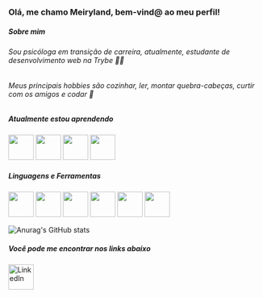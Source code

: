 ### Olá, me chamo Meiryland, bem-vind@ ao meu perfil!


##### Sobre mim

###### Sou psicóloga em transição de carreira, atualmente, estudante de desenvolvimento web na Trybe 👩‍💻
###### Meus principais hobbies são cozinhar, ler, montar quebra-cabeças, curtir com os amigos e codar 🤍


##### Atualmente estou aprendendo

<img src="https://cdn.jsdelivr.net/gh/devicons/devicon/icons/nodejs/nodejs-original.svg" width="50" height="50"/>   <img src="https://cdn.jsdelivr.net/gh/devicons/devicon/icons/typescript/typescript-original.svg" width="50" height="50"/>     <img src="https://cdn.jsdelivr.net/gh/devicons/devicon/icons/docker/docker-original.svg" width="50" height="50"/>   <img src="https://cdn.jsdelivr.net/gh/devicons/devicon/icons/mysql/mysql-original-wordmark.svg" width="50" height="50"/>

##### Linguagens e Ferramentas

<img src="https://cdn.jsdelivr.net/gh/devicons/devicon/icons/html5/html5-original.svg" width="50" height="50"/>   <img src="https://cdn.jsdelivr.net/gh/devicons/devicon/icons/css3/css3-original.svg" width="50" height="50"/>   <img src="https://cdn.jsdelivr.net/gh/devicons/devicon/icons/javascript/javascript-plain.svg" width="50" height="50"/>    <img src="https://cdn.jsdelivr.net/gh/devicons/devicon/icons/react/react-original.svg" width="50" height="50"/>   <img src="https://cdn.jsdelivr.net/gh/devicons/devicon/icons/redux/redux-original.svg" width="50" height="50"/> <img src="https://cdn.jsdelivr.net/gh/devicons/devicon/icons/jest/jest-plain.svg" width="50" height="50"/>


![Anurag's GitHub stats](https://github-readme-stats.vercel.app/api?username=meirylandmelo&theme=dracula&show_icons=true)

##### Você pode me encontrar nos links abaixo

<a href="https://www.linkedin.com/in/meiryland/"><img alt="LinkedIn" src="https://cdn.jsdelivr.net/gh/devicons/devicon/icons/linkedin/linkedin-original.svg" width="50" height="50"/></a>
          
